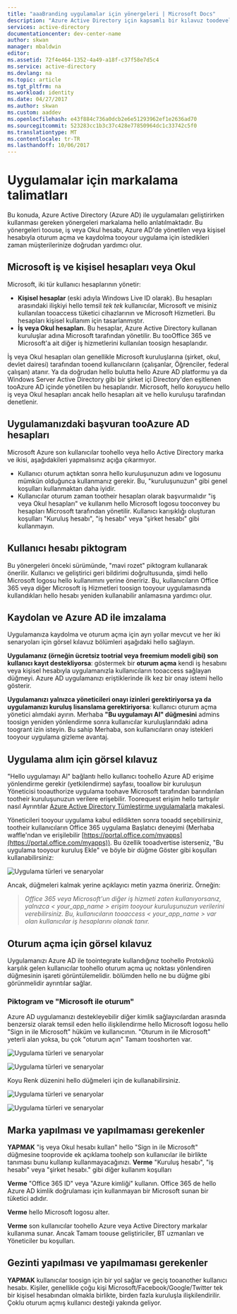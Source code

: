 ```yaml
---
title: "aaaBranding uygulamalar için yönergeleri | Microsoft Docs"
description: "Azure Active Directory için kapsamlı bir kılavuz toodeveloper yönelimli kaynakları"
services: active-directory
documentationcenter: dev-center-name
author: skwan
manager: mbaldwin
editor: 
ms.assetid: 72f4e464-1352-4a49-a18f-c37f58e7d5c4
ms.service: active-directory
ms.devlang: na
ms.topic: article
ms.tgt_pltfrm: na
ms.workload: identity
ms.date: 04/27/2017
ms.author: skwan
ms.custom: aaddev
ms.openlocfilehash: e43f884c736a0dcb2e6e51293962ef1e2636ad70
ms.sourcegitcommit: 523283cc1b3c37c428e77850964dc1c33742c5f0
ms.translationtype: MT
ms.contentlocale: tr-TR
ms.lasthandoff: 10/06/2017
---
```

# <a name="branding-guidelines-for-applications"></a>Uygulamalar için markalama talimatları
Bu konuda, Azure Active Directory (Azure AD) ile uygulamaları geliştirirken kullanması gereken yönergeleri markalama hello anlatılmaktadır. Bu yönergeleri toouse, iş veya Okul hesabı, Azure AD'de yönetilen veya kişisel hesabıyla oturum açma ve kaydolma tooyour uygulama için istedikleri zaman müşterilerinize doğrudan yardımcı olur.

## <a name="personal-accounts-vs-work-or-school-accounts-from-microsoft"></a>Microsoft iş ve kişisel hesapları veya Okul
Microsoft, iki tür kullanıcı hesaplarının yönetir:

* **Kişisel hesaplar** (eski adıyla Windows Live ID olarak). Bu hesapları arasındaki ilişkiyi hello temsil *tek tek* kullanıcılar, Microsoft ve misiniz kullanılan tooaccess tüketici cihazlarının ve Microsoft Hizmetleri. Bu hesapları kişisel kullanım için tasarlanmıştır.
* **İş veya Okul hesapları.** Bu hesaplar, Azure Active Directory kullanan kuruluşlar adına Microsoft tarafından yönetilir. Bu tooOffice 365 ve Microsoft'a ait diğer iş hizmetlerini kullanılan toosign hesaplarıdır.

İş veya Okul hesapları olan genellikle Microsoft kuruluşlarına (şirket, okul, devlet dairesi) tarafından tooend kullanıcıların (çalışanlar, Öğrenciler, federal çalışan) atanır. Ya da doğrudan hello bulutta hello Azure AD platformu ya da Windows Server Active Directory gibi bir şirket içi Directory'den eşitlenen tooAzure AD içinde yönetilen bu hesaplarıdır. Microsoft, hello *koruyucu* hello iş veya Okul hesapları ancak hello hesapları ait ve hello kuruluşu tarafından denetlenir.

## <a name="referring-tooazure-ad-accounts-in-your-application"></a>Uygulamanızdaki başvuran tooAzure AD hesapları
Microsoft Azure son kullanıcılar toohello veya hello Active Directory marka ve ikisi, aşağıdakileri yapmalısınız açığa çıkarmıyor.

* Kullanıcı oturum açtıktan sonra hello kuruluşunuzun adını ve logosunu mümkün olduğunca kullanmanız gerekir. Bu, "kuruluşunuzun" gibi genel koşulları kullanmaktan daha iyidir.
* Kullanıcılar oturum zaman tootheir hesapları olarak başvurmalıdır "iş veya Okul hesapları" ve kullanım hello Microsoft logosu tooconvey bu hesapları Microsoft tarafından yönetilir. Kullanıcı karışıklığı oluşturan koşulları "Kuruluş hesabı", "iş hesabı" veya "şirket hesabı" gibi kullanmayın.

## <a name="user-account-pictogram"></a>Kullanıcı hesabı piktogram
Bu yönergeleri önceki sürümünde, "mavi rozet" piktogram kullanarak önerilir. Kullanıcı ve geliştirici geri bildirimi doğrultusunda, şimdi hello Microsoft logosu hello kullanımını yerine öneririz. Bu, kullanıcıların Office 365 veya diğer Microsoft iş Hizmetleri toosign tooyour uygulamasında kullandıkları hello hesabı yeniden kullanabilir anlamasına yardımcı olur.

## <a name="signing-up-and-signing-in-with-azure-ad"></a>Kaydolan ve Azure AD ile imzalama
Uygulamanıza kaydolma ve oturum açma için ayrı yollar mevcut ve her iki senaryoları için görsel kılavuz bölümleri aşağıdaki hello sağlayın.

**Uygulamanız (örneğin ücretsiz tootrial veya freemium modeli gibi) son kullanıcı kayıt destekliyorsa**: göstermek bir **oturum açma** kendi iş hesabını veya kişisel hesabıyla uygulamanızla kullanıcıların tooaccess sağlayan düğmeyi. Azure AD uygulamanızı eriştiklerinde ilk kez bir onay istemi hello gösterir.

**Uygulamanızı yalnızca yöneticileri onayı izinleri gerektiriyorsa ya da uygulamanızı kuruluş lisanslama gerektiriyorsa**: kullanıcı oturum açma yönetici alımdaki ayırın. Merhaba **"Bu uygulamayı Al" düğmesini** admins toosign yeniden yönlendirme sonra kullanıcılar kuruluşlarındaki adına toogrant izin isteyin. Bu sahip Merhaba, son kullanıcıların onay istekleri tooyour uygulama gizleme avantaj.

## <a name="visual-guidance-for-app-acquisition"></a>Uygulama alım için görsel kılavuz
"Hello uygulamayı Al" bağlantı hello kullanıcı toohello Azure AD erişime yönlendirme gerekir (yetkilendirme) sayfası, tooallow bir kuruluşun Yöneticisi tooauthorize uygulama toohave Microsoft tarafından barındırılan tootheir kuruluşunuzun verilere erişebilir. Toorequest erişim hello tartışılır nasıl Ayrıntılar [Azure Active Directory Tümleştirme uygulamalarla](active-directory-integrating-applications.md) makalesi.

Yöneticileri tooyour uygulama kabul edildikten sonra tooadd seçebilirsiniz, tootheir kullanıcıların Office 365 uygulama Başlatıcı deneyimi (Merhaba waffle'ndan ve erişilebilir [https://portal.office.com/myapps](https://portal.office.com/myapps)). Bu özellik tooadvertise isterseniz, "Bu uygulama tooyour kuruluş Ekle" ve böyle bir düğme Göster gibi koşulları kullanabilirsiniz:

![Uygulama türleri ve senaryolar](./media/active-directory-branding-guidelines/add-to-my-org.png)

Ancak, düğmeleri kalmak yerine açıklayıcı metin yazma öneririz. Örneğin:

> *Office 365 veya Microsoft'un diğer iş hizmeti zaten kullanıyorsanız, yalnızca < your_app_name > erişim tooyour kuruluşunuzun verilerini verebilirsiniz. Bu, kullanıcıların tooaccess < your_app_name > var olan kullanıcılar iş hesaplarını olanak tanır.*
> 
> 

## <a name="visual-guidance-for-sign-in"></a>Oturum açma için görsel kılavuz
Uygulamanızı Azure AD ile toointegrate kullandığınız toohello Protokolü karşılık gelen kullanıcılar toohello oturum açma uç noktası yönlendiren düğmesinin işareti görüntülemelidir. bölümden hello ne bu düğme gibi görünmelidir ayrıntılar sağlar.

### <a name="pictogram-and-sign-in-with-microsoft"></a>Piktogram ve "Microsoft ile oturum"
Azure AD uygulamanızı destekleyebilir diğer kimlik sağlayıcılardan arasında benzersiz olarak temsil eden hello ilişkilendirme hello Microsoft logosu hello "Sign in ile Microsoft" hüküm ve kullanıcının. "Oturum in ile Microsoft" yeterli alan yoksa, bu çok "oturum açın" Tamam tooshorten var.

![Uygulama türleri ve senaryolar](./media/active-directory-branding-guidelines/sign-in-with-microsoft-light.png)

![Uygulama türleri ve senaryolar](./media/active-directory-branding-guidelines/sign-in-light.png)

Koyu Renk düzenini hello düğmeleri için de kullanabilirsiniz.

![Uygulama türleri ve senaryolar](./media/active-directory-branding-guidelines/sign-in-with-microsoft-dark.png)

![Uygulama türleri ve senaryolar](./media/active-directory-branding-guidelines/sign-in-dark.png)

## <a name="branding-dos-and-donts"></a>Marka yapılması ve yapılmaması gerekenler
**YAPMAK** "iş veya Okul hesabı kullan" hello "Sign in ile Microsoft" düğmesine tooprovide ek açıklama toohelp son kullanıcılar ile birlikte tanıması bunu kullanıp kullanmayacağınızı. **Verme** "Kuruluş hesabı", "iş hesabı" veya "şirket hesabı." gibi diğer kullanım koşulları

**Verme** "Office 365 ID" veya "Azure kimliği" kullanın. Office 365 de hello Azure AD kimlik doğrulaması için kullanmayan bir Microsoft sunan bir tüketici adıdır.

**Verme** hello Microsoft logosu alter.

**Verme** son kullanıcılar toohello Azure veya Active Directory markalar kullanıma sunar. Ancak Tamam toouse geliştiriciler, BT uzmanları ve Yöneticiler bu koşulları.

## <a name="navigation-dos-and-donts"></a>Gezinti yapılması ve yapılmaması gerekenler
**YAPMAK** kullanıcılar toosign için bir yol sağlar ve geçiş tooanother kullanıcı hesabı. Kişiler, genellikle çoğu kişi Microsoft/Facebook/Google/Twitter tek bir kişisel hesabından olmakla birlikte, birden fazla kuruluşla ilişkilendirilir. Çoklu oturum açmış kullanıcı desteği yakında geliyor.


